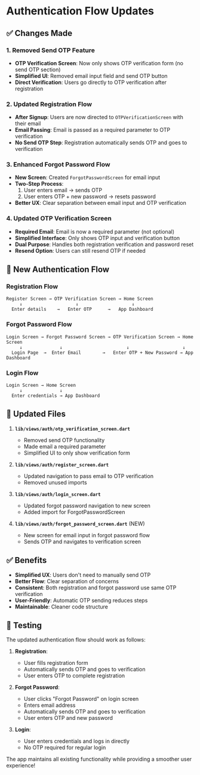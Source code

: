 # Authentication Flow Updates

## ✅ **Changes Made**

### **1. Removed Send OTP Feature**
- **OTP Verification Screen**: Now only shows OTP verification form (no send OTP section)
- **Simplified UI**: Removed email input field and send OTP button
- **Direct Verification**: Users go directly to OTP verification after registration

### **2. Updated Registration Flow**
- **After Signup**: Users are now directed to `OTPVerificationScreen` with their email
- **Email Passing**: Email is passed as a required parameter to OTP verification
- **No Send OTP Step**: Registration automatically sends OTP and goes to verification

### **3. Enhanced Forgot Password Flow**
- **New Screen**: Created `ForgotPasswordScreen` for email input
- **Two-Step Process**: 
  1. User enters email → sends OTP
  2. User enters OTP + new password → resets password
- **Better UX**: Clear separation between email input and OTP verification

### **4. Updated OTP Verification Screen**
- **Required Email**: Email is now a required parameter (not optional)
- **Simplified Interface**: Only shows OTP input and verification button
- **Dual Purpose**: Handles both registration verification and password reset
- **Resend Option**: Users can still resend OTP if needed

## 🔄 **New Authentication Flow**

### **Registration Flow**
```
Register Screen → OTP Verification Screen → Home Screen
     ↓                    ↓                    ↓
  Enter details    →   Enter OTP      →   App Dashboard
```

### **Forgot Password Flow**
```
Login Screen → Forgot Password Screen → OTP Verification Screen → Home Screen
     ↓              ↓                        ↓                    ↓
  Login Page  →  Enter Email        →   Enter OTP + New Password → App Dashboard
```

### **Login Flow**
```
Login Screen → Home Screen
     ↓              ↓
  Enter credentials → App Dashboard
```

## 📱 **Updated Files**

1. **`lib/views/auth/otp_verification_screen.dart`**
   - Removed send OTP functionality
   - Made email a required parameter
   - Simplified UI to only show verification form

2. **`lib/views/auth/register_screen.dart`**
   - Updated navigation to pass email to OTP verification
   - Removed unused imports

3. **`lib/views/auth/login_screen.dart`**
   - Updated forgot password navigation to new screen
   - Added import for ForgotPasswordScreen

4. **`lib/views/auth/forgot_password_screen.dart`** (NEW)
   - New screen for email input in forgot password flow
   - Sends OTP and navigates to verification screen

## ✅ **Benefits**

- **Simplified UX**: Users don't need to manually send OTP
- **Better Flow**: Clear separation of concerns
- **Consistent**: Both registration and forgot password use same OTP verification
- **User-Friendly**: Automatic OTP sending reduces steps
- **Maintainable**: Cleaner code structure

## 🧪 **Testing**

The updated authentication flow should work as follows:

1. **Registration**: 
   - User fills registration form
   - Automatically sends OTP and goes to verification
   - User enters OTP to complete registration

2. **Forgot Password**:
   - User clicks "Forgot Password" on login screen
   - Enters email address
   - Automatically sends OTP and goes to verification
   - User enters OTP and new password

3. **Login**:
   - User enters credentials and logs in directly
   - No OTP required for regular login

The app maintains all existing functionality while providing a smoother user experience!

